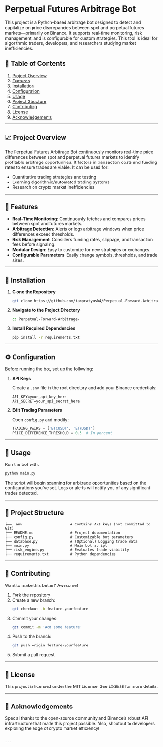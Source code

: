 
# Perpetual Futures Arbitrage Bot

This project is a Python-based arbitrage bot designed to detect and capitalize on price discrepancies between spot and perpetual futures markets—primarily on Binance. It supports real-time monitoring, risk management, and is configurable for custom strategies. This tool is ideal for algorithmic traders, developers, and researchers studying market inefficiencies.

## 📌 Table of Contents

1. [Project Overview](#project-overview)
2. [Features](#features)
3. [Installation](#installation)
4. [Configuration](#configuration)
5. [Usage](#usage)
6. [Project Structure](#project-structure)
7. [Contributing](#contributing)
8. [License](#license)
9. [Acknowledgements](#acknowledgements)

---

## 📈 Project Overview

The Perpetual Futures Arbitrage Bot continuously monitors real-time price differences between spot and perpetual futures markets to identify profitable arbitrage opportunities. It factors in transaction costs and funding rates to ensure trades are viable. It can be used for:

- Quantitative trading strategies and testing
- Learning algorithmic/automated trading systems
- Research on crypto market inefficiencies

---

## 🚀 Features

- **Real-Time Monitoring**: Continuously fetches and compares prices between spot and futures markets.
- **Arbitrage Detection**: Alerts or logs arbitrage windows when price differences exceed thresholds.
- **Risk Management**: Considers funding rates, slippage, and transaction fees before signaling.
- **Modular Design**: Easy to customize for new strategies or exchanges.
- **Configurable Parameters**: Easily change symbols, thresholds, and trade sizes.

---

## 🔧 Installation

1. **Clone the Repository**

   ```bash
   git clone https://github.com/iampratyush4/Perpetual-Forward-Arbitrage-.git
   ```

2. **Navigate to the Project Directory**

   ```bash
   cd Perpetual-Forward-Arbitrage-
   ```

3. **Install Required Dependencies**

   ```bash
   pip install -r requirements.txt
   ```

---

## ⚙️ Configuration

Before running the bot, set up the following:

1. **API Keys**

   Create a `.env` file in the root directory and add your Binance credentials:

   ```env
   API_KEY=your_api_key_here
   API_SECRET=your_api_secret_here
   ```

2. **Edit Trading Parameters**

   Open `config.py` and modify:

   ```python
   TRADING_PAIRS = ['BTCUSDT', 'ETHUSDT']
   PRICE_DIFFERENCE_THRESHOLD = 0.5  # In percent
   ```

---

## 🧠 Usage

Run the bot with:

```bash
python main.py
```

The script will begin scanning for arbitrage opportunities based on the configurations you've set. Logs or alerts will notify you of any significant trades detected.

---

## 📁 Project Structure

```
├── .env                      # Contains API keys (not committed to Git)
├── README.md                 # Project documentation
├── config.py                 # Customizable bot parameters
├── database.py               # (Optional) Logging trade data
├── main.py                   # Main bot script
├── risk_engine.py            # Evaluates trade viability
├── requirements.txt          # Python dependencies
```

---

## 🤝 Contributing

Want to make this better? Awesome!

1. Fork the repository
2. Create a new branch:
   ```bash
   git checkout -b feature-yourfeature
   ```
3. Commit your changes:
   ```bash
   git commit -m 'Add some feature'
   ```
4. Push to the branch:
   ```bash
   git push origin feature-yourfeature
   ```
5. Submit a pull request

---

## 📜 License

This project is licensed under the MIT License. See `LICENSE` for more details.

---

## 🙏 Acknowledgements

Special thanks to the open-source community and Binance’s robust API infrastructure that made this project possible. Also, shoutout to developers exploring the edge of crypto market efficiency!
```

---

